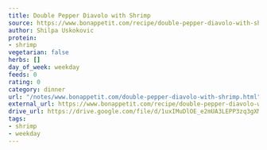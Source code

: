 ```yaml
---
title: Double Pepper Diavolo with Shrimp
source: https://www.bonappetit.com/recipe/double-pepper-diavolo-with-shrimp
author: Shilpa Uskokovic
protein:
- shrimp
vegetarian: false
herbs: []
day_of_week: weekday
feeds: 0
rating: 0
category: dinner
url: "/notes/www.bonappetit.com/double-pepper-diavolo-with-shrimp.html"
external_url: https://www.bonappetit.com/recipe/double-pepper-diavolo-with-shrimp
drive_url: https://drive.google.com/file/d/1uxIMuDlOE_e2mUA3LEPP3zq3gXMYBE3Z/view?usp=drive_link
tags:
- shrimp
- weekday
---
```



